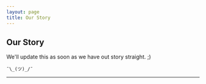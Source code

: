 ```yaml
---
layout: page
title: Our Story
---
```

## Our Story

We'll update this as soon as we have out story straight. ;)

`¯\_(ツ)_/¯`

---
